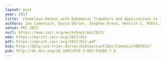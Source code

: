 ```yaml
---
layout: post
year: 2017
title:  Chameleon-Hashes with Ephemeral Trapdoors and Applications to Invisible Sanitizable Signatures
authors: Jan Camenisch, David Derler, Stephan Krenn, Henrich C. Pöhls, Kai Samelin, Daniel Slamanig
venue: PKC 2017
vurl: https://www.iacr.org/workshops/pkc2017/
web: https://eprint.iacr.org/2017/011
pdf: https://eprint.iacr.org/2017/011.pdf
bib: http://dblp.uni-trier.de/rec/bibtex/conf/pkc/CamenischDKPSS17
pub: http://dx.doi.org/10.1007/978-3-662-54388-7_6
---
```


